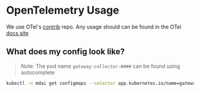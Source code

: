 # OpenTelemetry Usage

We use OTel's [contrib](https://github.com/open-telemetry/opentelemetry-collector-contrib) repo. Any usage should can be found in the OTel [docs site](https://opentelemetry.io/docs/what-is-opentelemetry/)


## What does my config look like?

> Note: The pod name `gateway-collector-####` can be found using autocomplete

```sh
kubectl -n mdai get configmaps --selector app.kubernetes.io/name=gateway-collector -o yaml
```